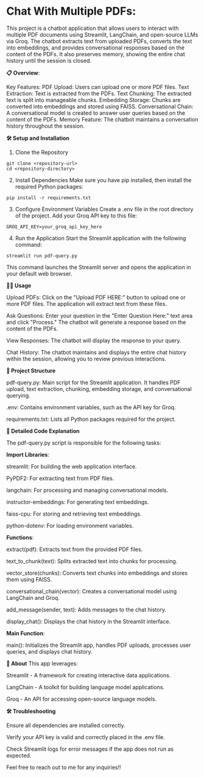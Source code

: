# Chat With Multiple PDFs:

This project is a chatbot application that allows users to interact with multiple PDF documents using Streamlit, LangChain, and open-source LLMs via Groq. The chatbot extracts text from uploaded PDFs, converts the text into embeddings, and provides conversational responses based on the content of the PDFs. It also preserves memory, showing the entire chat history until the session is closed.

**📋 Overview**:

Key Features:
PDF Upload: Users can upload one or more PDF files.
Text Extraction: Text is extracted from the PDFs.
Text Chunking: The extracted text is split into manageable chunks.
Embedding Storage: Chunks are converted into embeddings and stored using FAISS.
Conversational Chain: A conversational model is created to answer user queries based on the content of the PDFs.
Memory Feature: The chatbot maintains a conversation history throughout the session.

**🛠️ Setup and Installation**

1. Clone the Repository
```
git clone <repository-url>
cd <repository-directory>
```
2. Install Dependencies
Make sure you have pip installed, then install the required Python packages:
```
pip install -r requirements.txt
```
3. Configure Environment Variables
Create a .env file in the root directory of the project. Add your Groq API key to this file:
```
GROQ_API_KEY=your_groq_api_key_here
```
4. Run the Application
Start the Streamlit application with the following command:
```
streamlit run pdf-query.py
```

This command launches the Streamlit server and opens the application in your default web browser.

**🧑‍💻 Usage**

Upload PDFs: Click on the "Upload PDF HERE:" button to upload one or more PDF files. The application will extract text from these files.

Ask Questions: Enter your question in the "Enter Question Here:" text area and click "Process." The chatbot will generate a response based on the content of the PDFs.

View Responses: The chatbot will display the response to your query.

Chat History: The chatbot maintains and displays the entire chat history within the session, allowing you to review previous interactions.

**🔧 Project Structure**

pdf-query.py: Main script for the Streamlit application. It handles PDF upload, text extraction, chunking, embedding storage, and conversational querying.

.env: Contains environment variables, such as the API key for Groq.

requirements.txt: Lists all Python packages required for the project.

**📝 Detailed Code Explanation**

The pdf-query.py script is responsible for the following tasks:

**Import Libraries**:

streamlit: For building the web application interface.

PyPDF2: For extracting text from PDF files.

langchain: For processing and managing conversational models.

instructor-embeddings: For generating text embeddings.

faiss-cpu: For storing and retrieving text embeddings.

python-dotenv: For loading environment variables.

**Functions**:

extract(pdf): Extracts text from the provided PDF files.

text_to_chunk(text): Splits extracted text into chunks for processing.

vector_store(chunks): Converts text chunks into embeddings and stores them using FAISS.

conversational_chain(vector): Creates a conversational model using LangChain and Groq.

add_message(sender, text): Adds messages to the chat history.

display_chat(): Displays the chat history in the Streamlit interface.

**Main Function**:

main(): Initializes the Streamlit app, handles PDF uploads, processes user queries, and displays chat history.

**📝 About**
This app leverages:

Streamlit - A framework for creating interactive data applications.

LangChain - A toolkit for building language model applications.

Groq - An API for accessing open-source language models.

**🛠️ Troubleshooting**

Ensure all dependencies are installed correctly.

Verify your API key is valid and correctly placed in the .env file.

Check Streamlit logs for error messages if the app does not run as expected.

Feel free to reach out to me for any inquiries!! 

   

